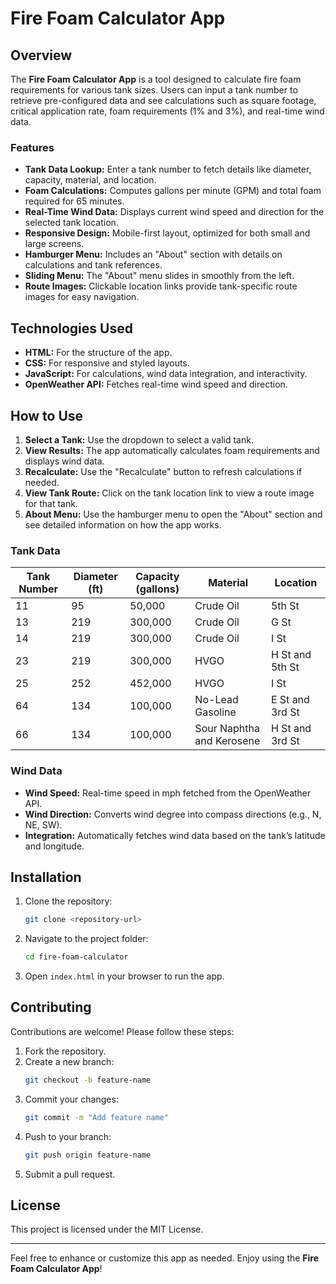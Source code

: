 # Fire Foam Calculator App

## Overview
The **Fire Foam Calculator App** is a tool designed to calculate fire foam requirements for various tank sizes. Users can input a tank number to retrieve pre-configured data and see calculations such as square footage, critical application rate, foam requirements (1% and 3%), and real-time wind data.

### Features
- **Tank Data Lookup:** Enter a tank number to fetch details like diameter, capacity, material, and location.
- **Foam Calculations:** Computes gallons per minute (GPM) and total foam required for 65 minutes.
- **Real-Time Wind Data:** Displays current wind speed and direction for the selected tank location.
- **Responsive Design:** Mobile-first layout, optimized for both small and large screens.
- **Hamburger Menu:** Includes an "About" section with details on calculations and tank references.
- **Sliding Menu:** The "About" menu slides in smoothly from the left.
- **Route Images:** Clickable location links provide tank-specific route images for easy navigation.

## Technologies Used
- **HTML:** For the structure of the app.
- **CSS:** For responsive and styled layouts.
- **JavaScript:** For calculations, wind data integration, and interactivity.
- **OpenWeather API:** Fetches real-time wind speed and direction.

## How to Use
1. **Select a Tank:** Use the dropdown to select a valid tank.
2. **View Results:** The app automatically calculates foam requirements and displays wind data.
3. **Recalculate:** Use the "Recalculate" button to refresh calculations if needed.
4. **View Tank Route:** Click on the tank location link to view a route image for that tank.
5. **About Menu:** Use the hamburger menu to open the "About" section and see detailed information on how the app works.

### Tank Data
| Tank Number | Diameter (ft) | Capacity (gallons) | Material                        | Location               |
|-------------|---------------|--------------------|---------------------------------|------------------------|
| 11          | 95            | 50,000            | Crude Oil                      | 5th St                |
| 13          | 219           | 300,000           | Crude Oil                      | G St                  |
| 14          | 219           | 300,000           | Crude Oil                      | I St                  |
| 23          | 219           | 300,000           | HVGO                           | H St and 5th St       |
| 25          | 252           | 452,000           | HVGO                           | I St                  |
| 64          | 134           | 100,000           | No-Lead Gasoline               | E St and 3rd St       |
| 66          | 134           | 100,000           | Sour Naphtha and Kerosene      | H St and 3rd St       |

### Wind Data
- **Wind Speed:** Real-time speed in mph fetched from the OpenWeather API.
- **Wind Direction:** Converts wind degree into compass directions (e.g., N, NE, SW).
- **Integration:** Automatically fetches wind data based on the tank’s latitude and longitude.

## Installation
1. Clone the repository:
   ```bash
   git clone <repository-url>
   ```
2. Navigate to the project folder:
   ```bash
   cd fire-foam-calculator
   ```
3. Open `index.html` in your browser to run the app.

## Contributing
Contributions are welcome! Please follow these steps:
1. Fork the repository.
2. Create a new branch:
   ```bash
   git checkout -b feature-name
   ```
3. Commit your changes:
   ```bash
   git commit -m "Add feature name"
   ```
4. Push to your branch:
   ```bash
   git push origin feature-name
   ```
5. Submit a pull request.

## License
This project is licensed under the MIT License.

---

Feel free to enhance or customize this app as needed. Enjoy using the **Fire Foam Calculator App**!